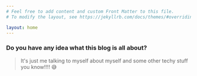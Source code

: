 ```yaml
---
# Feel free to add content and custom Front Matter to this file.
# To modify the layout, see https://jekyllrb.com/docs/themes/#overriding-theme-defaults

layout: home
---
```


### Do you have any idea what this blog is all about?

> It's just me talking to myself about myself and some other techy stuff you know!!!! 😅
